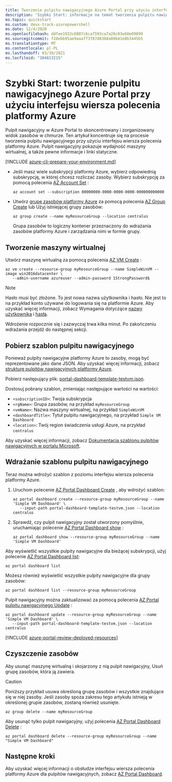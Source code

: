 ```yaml
---
title: Tworzenie pulpitu nawigacyjnego Azure Portal przy użyciu interfejsu wiersza polecenia platformy Azure
description: 'Szybki Start: informacje na temat tworzenia pulpitu nawigacyjnego w Azure Portal przy użyciu interfejsu wiersza polecenia platformy Azure. Pulpit nawigacyjny to skoncentrowany i zorganizowany widok zasobów w chmurze.'
ms.topic: quickstart
ms.custom: devx-track-azurepowershell
ms.date: 12/4/2020
ms.openlocfilehash: ddfee1932c6887c6ca7593ca7a28c03e68e09899
ms.sourcegitcommit: f28ebb95ae9aaaff3f87d8388a09b41e0b3445b5
ms.translationtype: MT
ms.contentlocale: pl-PL
ms.lasthandoff: 03/30/2021
ms.locfileid: "104613215"
---
```

# <a name="quickstart-create-an-azure-portal-dashboard-with-azure-cli"></a>Szybki Start: tworzenie pulpitu nawigacyjnego Azure Portal przy użyciu interfejsu wiersza polecenia platformy Azure

Pulpit nawigacyjny w Azure Portal to skoncentrowany i zorganizowany widok zasobów w chmurze. Ten artykuł koncentruje się na procesie tworzenia pulpitu nawigacyjnego przy użyciu interfejsu wiersza polecenia platformy Azure.
Pulpit nawigacyjny pokazuje wydajność maszyny wirtualnej, a także pewne informacje i linki statyczne.


[!INCLUDE [azure-cli-prepare-your-environment.md](../../includes/azure-cli-prepare-your-environment.md)]

- Jeśli masz wiele subskrypcji platformy Azure, wybierz odpowiednią subskrypcję, w której chcesz rozliczać zasoby.
Wybierz subskrypcję za pomocą polecenia [AZ Account Set](/cli/azure/account#az_account_set) :

  ```azurecli
  az account set --subscription 00000000-0000-0000-0000-000000000000
  ```

- Utwórz [grupę zasobów platformy Azure](../azure-resource-manager/management/overview.md) za pomocą polecenia [AZ Group Create](/cli/azure/group#az_group_create) lub Użyj istniejącej grupy zasobów:

  ```azurecli
  az group create --name myResourceGroup --location centralus
  ```

   Grupa zasobów to logiczny kontener przeznaczony do wdrażania zasobów platformy Azure i zarządzania nimi w formie grupy.

## <a name="create-a-virtual-machine"></a>Tworzenie maszyny wirtualnej

Utwórz maszynę wirtualną za pomocą polecenia [AZ VM Create](/cli/azure/vm#az_vm_create) :

```azurecli
az vm create --resource-group myResourceGroup --name SimpleWinVM --image win2016datacenter \
   --admin-username azureuser --admin-password 1StrongPassword$
```

> [!Note]
> Hasło musi być złożone.
> To jest nowa nazwa użytkownika i hasło.
> Nie jest to na przykład konto używane do logowania się na platformie Azure.
> Aby uzyskać więcej informacji, zobacz Wymagania dotyczące [nazwy użytkownika](../virtual-machines/windows/faq.md#what-are-the-username-requirements-when-creating-a-vm) i [hasła](../virtual-machines/windows/faq.md#what-are-the-password-requirements-when-creating-a-vm).

Wdrożenie rozpocznie się i zazwyczaj trwa kilka minut.
Po zakończeniu wdrażania przejdź do następnej sekcji.

## <a name="download-the-dashboard-template"></a>Pobierz szablon pulpitu nawigacyjnego

Ponieważ pulpity nawigacyjne platformy Azure to zasoby, mogą być reprezentowane jako dane JSON.
Aby uzyskać więcej informacji, zobacz [strukturę pulpitów nawigacyjnych platformy Azure](./azure-portal-dashboards-structure.md).

Pobierz następujący plik: [portal-dashboard-template-testvm.json](https://raw.githubusercontent.com/Azure/azure-docs-powershell-samples/master/azure-portal/portal-dashboard-template-testvm.json).

Dostosuj pobrany szablon, zmieniając następujące wartości na wartości:

* `<subscriptionID>`: Twoja subskrypcja
* `<rgName>`: Grupa zasobów, na przykład `myResourceGroup`
* `<vmName>`: Nazwa maszyny wirtualnej, na przykład `SimpleWinVM`
* `<dashboardTitle>`: Tytuł pulpitu nawigacyjnego, na przykład `Simple VM Dashboard`
* `<location>`: Twój region świadczenia usługi Azure, na przykład `centralus`

Aby uzyskać więcej informacji, zobacz [Dokumentacja szablonu pulpitów nawigacyjnych w portalu Microsoft](/azure/templates/microsoft.portal/dashboards).

## <a name="deploy-the-dashboard-template"></a>Wdrażanie szablonu pulpitu nawigacyjnego

Teraz można wdrożyć szablon z poziomu interfejsu wiersza polecenia platformy Azure.

1. Uruchom polecenie [AZ Portal Dashboard Create](/cli/azure/ext/portal/portal/dashboard#ext_portal_az_portal_dashboard_create) , aby wdrożyć szablon:

   ```azurecli
   az portal dashboard create --resource-group myResourceGroup --name 'Simple VM Dashboard' \
      --input-path portal-dashboard-template-testvm.json --location centralus
   ```

1. Sprawdź, czy pulpit nawigacyjny został utworzony pomyślnie, uruchamiając polecenie [AZ Portal Dashboard show](/cli/azure/ext/portal/portal/dashboard#ext_portal_az_portal_dashboard_show) :

   ```azurecli
   az portal dashboard show --resource-group myResourceGroup --name 'Simple VM Dashboard'
   ```

Aby wyświetlić wszystkie pulpity nawigacyjne dla bieżącej subskrypcji, użyj polecenie [AZ Portal Dashboard list](/cli/azure/ext/portal/portal/dashboard#ext_portal_az_portal_dashboard_list):

```azurecli
az portal dashboard list
```

Możesz również wyświetlić wszystkie pulpity nawigacyjne dla grupy zasobów:

```azurecli
az portal dashboard list --resource-group myResourceGroup
```

Pulpit nawigacyjny można zaktualizować za pomocą polecenia [AZ Portal pulpitu nawigacyjnego Update](/cli/azure/ext/portal/portal/dashboard#ext_portal_az_portal_dashboard_update) :

```azurecli
az portal dashboard update --resource-group myResourceGroup --name 'Simple VM Dashboard' \
   --input-path portal-dashboard-template-testvm.json --location centralus
```

[!INCLUDE [azure-portal-review-deployed-resources](../../includes/azure-portal-review-deployed-resources.md)]

## <a name="clean-up-resources"></a>Czyszczenie zasobów

Aby usunąć maszynę wirtualną i skojarzony z nią pulpit nawigacyjny, Usuń grupę zasobów, która ją zawiera.

> [!CAUTION]
> Poniższy przykład usuwa określoną grupę zasobów i wszystkie znajdujące się w niej zasoby.
> Jeśli zasoby spoza zakresu tego artykułu istnieją w określonej grupie zasobów, zostaną również usunięte.

```azurecli
az group delete --name myResourceGroup
```

Aby usunąć tylko pulpit nawigacyjny, użyj polecenia [AZ Portal Dashboard Delete](/cli/azure/ext/portal/portal/dashboard#ext_portal_az_portal_dashboard_delete) :

```azurecli
az portal dashboard delete --resource-group myResourceGroup --name "Simple VM Dashboard"
```

## <a name="next-steps"></a>Następne kroki

Aby uzyskać więcej informacji o obsłudze interfejsu wiersza polecenia platformy Azure dla pulpitów nawigacyjnych, zobacz [AZ Portal Dashboard](/cli/azure/ext/portal/portal/dashboard).
